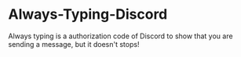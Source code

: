 # Always-Typing-Discord
Always typing is a authorization code of Discord to show that you are sending a message, but it doesn't stops!
